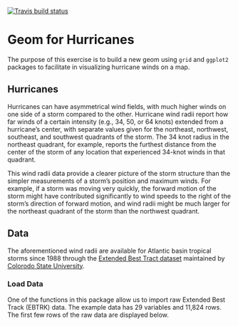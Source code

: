 
[![Travis build
status](https://travis-ci.com/egarx/GeomHurricane.svg?branch=master)](https://travis-ci.com/egarx/GeomHurricane)


# Geom for Hurricanes

The purpose of this exercise is to build a new geom using `grid` and
`ggplot2` packages to facilitate in visualizing hurricane winds on a
map.

## Hurricanes

Hurricanes can have asymmetrical wind fields, with much higher winds on
one side of a storm compared to the other. Hurricane wind radii report
how far winds of a certain intensity (e.g., 34, 50, or 64 knots)
extended from a hurricane’s center, with separate values given for the
northeast, northwest, southeast, and southwest quadrants of the storm.
The 34 knot radius in the northeast quadrant, for example, reports the
furthest distance from the center of the storm of any location that
experienced 34-knot winds in that quadrant.

This wind radii data provide a clearer picture of the storm structure
than the simpler measurements of a storm’s position and maximum winds.
For example, if a storm was moving very quickly, the forward motion of
the storm might have contributed significantly to wind speeds to the
right of the storm’s direction of forward motion, and wind radii might
be much larger for the northeast quadrant of the storm than the
northwest quadrant.

## Data

The aforementioned wind radii are available for Atlantic basin tropical
storms since 1988 through the [Extended Best Tract
dataset](http://rammb.cira.colostate.edu/research/tropical_cyclones/tc_extended_best_track_dataset/)
maintained by [Colorodo State University](https://www.colostate.edu/).

### Load Data

One of the functions in this package allow us to import raw Extended
Best Track (EBTRK) data. The example data has 29 variables and 11,824
rows. The first few rows of the raw data are displayed below.
